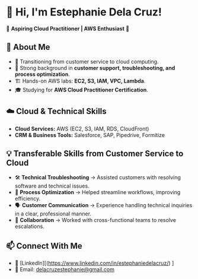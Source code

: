 # 👋 Hi, I'm Estephanie Dela Cruz!  
🌟 **Aspiring Cloud Practitioner | AWS Enthusiast** 🌟  

## 🚀 About Me  
- 🌱 Transitioning from customer service to cloud computing.  
- 🎯 Strong background in **customer support, troubleshooting, and process optimization**.  
- 🏗️ Hands-on AWS labs: **EC2, S3, IAM, VPC, Lambda**.  
- 🎓 Studying for **AWS Cloud Practitioner Certification**.  

## ☁️ Cloud & Technical Skills  
- **Cloud Services:** AWS (EC2, S3, IAM, RDS, CloudFront)  
- **CRM & Business Tools:** Salesforce, SAP, Pipedrive, Formitize  

## 💡 Transferable Skills from Customer Service to Cloud  
- 🛠️ **Technical Troubleshooting** → Assisted customers with resolving software and technical issues.  
- 🎯 **Process Optimization** → Helped streamline workflows, improving efficiency.  
- 🗣️ **Customer Communication** → Experience handling technical inquiries in a clear, professional manner.  
- 🤝 **Collaboration** → Worked with cross-functional teams to resolve escalations.  

## 📫 Connect With Me  
- 💼 [LinkedIn][(https://www.linkedin.com/in/estephaniedelacruz/) ]
- 📧 Email: delacruzestephanie@gmail.com  
